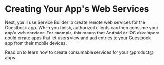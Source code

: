 # Creating Your App's Web Services [](id=creating-your-apps-web-services)

Next, you'll use Service Builder to create  remote web services for the 
Guestbook app. When you finish, authorized clients can then consume your app's 
web services. For example, this means that Android or iOS developers could 
create apps that let users view and add entries to your Guestbook app from 
their mobile devices. 

Read on to learn how to create consumable services for your @product@ apps. 
